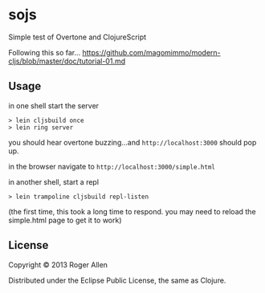 # sojs

Simple test of Overtone and ClojureScript

Following this so far...
https://github.com/magomimmo/modern-cljs/blob/master/doc/tutorial-01.md

## Usage

in one shell start the server

    > lein cljsbuild once
    > lein ring server

you should hear overtone buzzing...and `http://localhost:3000` should pop up.

in the browser navigate to `http://localhost:3000/simple.html`

in another shell, start a repl

    > lein trampoline cljsbuild repl-listen

(the first time, this took a long time to respond.  you may need to reload the simple.html page to get it to work)

## License

Copyright © 2013 Roger Allen

Distributed under the Eclipse Public License, the same as Clojure.
